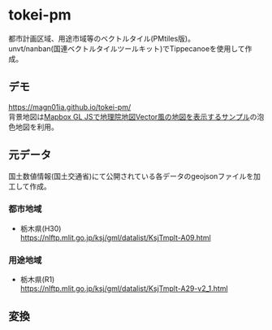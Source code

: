 # tokei-pm  
都市計画区域、用途市域等のベクトルタイル(PMtiles版)。  
unvt/nanban(国連ベクトルタイルツールキット)でTippecanoeを使用して作成。  

## デモ  
https://magn01ia.github.io/tokei-pm/  
背景地図は[Mapbox GL JSで地理院地図Vector風の地図を表示するサンプル](https://github.com/gsi-cyberjapan/gsivectortile-mapbox-gl-js)の泡色地図を利用。  



## 元データ  
国土数値情報(国土交通省)にて公開されている各データのgeojsonファイルを加工して作成。  
### 都市地域  
- 栃木県(H30)  
  https://nlftp.mlit.go.jp/ksj/gml/datalist/KsjTmplt-A09.html
### 用途地域  
- 栃木県(R1)  
  https://nlftp.mlit.go.jp/ksj/gml/datalist/KsjTmplt-A29-v2_1.html

## 変換  
